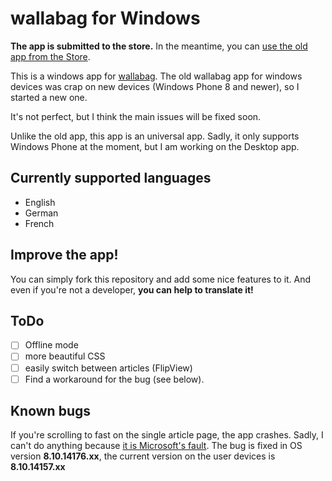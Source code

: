wallabag for Windows
================
**The app is submitted to the store.**
In the meantime, you can [use the old app from the Store](http://www.windowsphone.com/en-us/store/app/wallabag/ff890514-348c-4d0b-9b43-153fff3f7450).

This is a windows app for [wallabag](http://wallabag.org).
The old wallabag app for windows devices was crap on new devices (Windows Phone 8 and newer), so I started a new one.

It's not perfect, but I think the main issues will be fixed soon.

Unlike the old app, this app is an universal app. Sadly, it only supports Windows Phone at the moment, but I am working on the Desktop app.

## Currently supported languages
- English
- German
- French

## Improve the app!
You can simply fork this repository and add some nice features to it.
And even if you're not a developer, **you can help to translate it!**

## ToDo
- [ ] Offline mode
- [ ] more beautiful CSS
- [ ] easily switch between articles (FlipView)
- [ ] Find a workaround for the bug (see below).

## Known bugs
If you're scrolling to fast on the single article page, the app crashes.
Sadly, I can't do anything because [it is Microsoft's fault](https://social.msdn.microsoft.com/Forums/windowsapps/en-US/854abfa2-5312-4583-92d9-26430c7f5d9c/universal-app-webview-crashing-when-scrolling-windows-phone-81?forum=wpdevelop#006e77f5-474f-4162-8b90-86d4ea5c8d58).
The bug is fixed in OS version **8.10.14176.xx**, the current version on the user devices is **8.10.14157.xx**